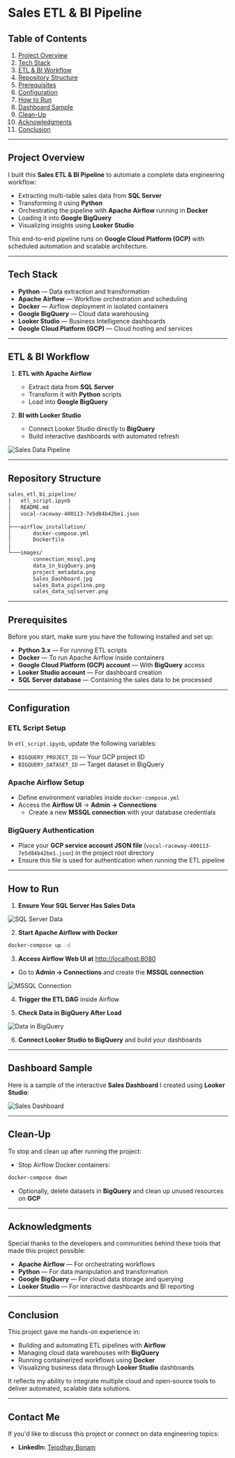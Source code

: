 
# Sales ETL & BI Pipeline  

## Table of Contents  
1. [Project Overview](#project-overview)  
2. [Tech Stack](#tech-stack)  
3. [ETL & BI Workflow](#etl--bi-workflow)  
4. [Repository Structure](#repository-structure)  
5. [Prerequisites](#prerequisites)  
6. [Configuration](#configuration)  
7. [How to Run](#how-to-run)  
8. [Dashboard Sample](#dashboard-sample)  
9. [Clean-Up](#clean-up)  
10. [Acknowledgments](#acknowledgments)  
11. [Conclusion](#conclusion)  


---

## Project Overview  

I built this **Sales ETL & BI Pipeline** to automate a complete data engineering workflow:  
- Extracting multi-table sales data from **SQL Server**  
- Transforming it using **Python**  
- Orchestrating the pipeline with **Apache Airflow** running in **Docker**  
- Loading it into **Google BigQuery**  
- Visualizing insights using **Looker Studio**  

This end-to-end pipeline runs on **Google Cloud Platform (GCP)** with scheduled automation and scalable architecture.  

---

## Tech Stack  

- **Python** — Data extraction and transformation  
- **Apache Airflow** — Workflow orchestration and scheduling  
- **Docker** — Airflow deployment in isolated containers  
- **Google BigQuery** — Cloud data warehousing  
- **Looker Studio** — Business Intelligence dashboards  
- **Google Cloud Platform (GCP)** — Cloud hosting and services  

---

## ETL & BI Workflow  

1. **ETL with Apache Airflow**  
   - Extract data from **SQL Server**  
   - Transform it with **Python** scripts  
   - Load into **Google BigQuery**  

2. **BI with Looker Studio**  
   - Connect Looker Studio directly to **BigQuery**  
   - Build interactive dashboards with automated refresh  

![Sales Data Pipeline](images/sales_Data_pipeline.png)  

---

## Repository Structure  

```bash
sales_etl_bi_pipeline/
│   etl_script.ipynb
│   README.md
│   vocal-raceway-400113-7e5d84b42be1.json
│
├───airflow_installation/
│       docker-compose.yml
│       Dockerfile
│
└───images/
        connection_mssql.png
        data_in_bigQuery.png
        project_metadata.png
        Sales_Dashboard.jpg
        sales_Data_pipeline.png
        sales_data_sqlserver.png
```

---

## Prerequisites  

Before you start, make sure you have the following installed and set up:  

- **Python 3.x** — For running ETL scripts  
- **Docker** — To run Apache Airflow inside containers  
- **Google Cloud Platform (GCP) account** — With **BigQuery** access  
- **Looker Studio account** — For dashboard creation  
- **SQL Server database** — Containing the sales data to be processed  

---

## Configuration  

### ETL Script Setup  

In `etl_script.ipynb`, update the following variables:  
- `BIGQUERY_PROJECT_ID` — Your GCP project ID  
- `BIGQUERY_DATASET_ID` — Target dataset in BigQuery  

### Apache Airflow Setup  

- Define environment variables inside `docker-compose.yml`  
- Access the **Airflow UI** → **Admin → Connections**  
  - Create a new **MSSQL connection** with your database credentials  

### BigQuery Authentication  

- Place your **GCP service account JSON file** (`vocal-raceway-400113-7e5d84b42be1.json`) in the project root directory  
- Ensure this file is used for authentication when running the ETL pipeline  

---

## How to Run  

1. **Ensure Your SQL Server Has Sales Data**  

![SQL Server Data](images/sales_data_sqlserver.png)  

2. **Start Apache Airflow with Docker**  

```bash
docker-compose up -d
```  

3. **Access Airflow Web UI at** [http://localhost:8080](http://localhost:8080)  

- Go to **Admin → Connections** and create the **MSSQL connection**  

![MSSQL Connection](images/connection_mssql.png)  

4. **Trigger the ETL DAG** inside Airflow  

5. **Check Data in BigQuery After Load**  

![Data in BigQuery](images/data_in_bigQuery.png)  

6. **Connect Looker Studio to BigQuery** and build your dashboards  

---

## Dashboard Sample  

Here is a sample of the interactive **Sales Dashboard** I created using **Looker Studio**:  

![Sales Dashboard](images/Sales_Dashboard.jpg)  

---

## Clean-Up  

To stop and clean up after running the project:  

- Stop Airflow Docker containers:  

```bash
docker-compose down
```  

- Optionally, delete datasets in **BigQuery** and clean up unused resources on **GCP**  

---

## Acknowledgments  

Special thanks to the developers and communities behind these tools that made this project possible:  

- **Apache Airflow** — For orchestrating workflows  
- **Python** — For data manipulation and transformation  
- **Google BigQuery** — For cloud data storage and querying  
- **Looker Studio** — For interactive dashboards and BI reporting  

---

## Conclusion  

This project gave me hands-on experience in:  

- Building and automating ETL pipelines with **Airflow**  
- Managing cloud data warehouses with **BigQuery**  
- Running containerized workflows using **Docker**  
- Visualizing business data through **Looker Studio** dashboards  

It reflects my ability to integrate multiple cloud and open-source tools to deliver automated, scalable data solutions.  

---

## Contact Me  

If you'd like to discuss this project or connect on data engineering topics:  

- **LinkedIn:** [Tejodhay Bonam](https://www.linkedin.com/in/tejodhay-bonam-66b3661b0/)  
